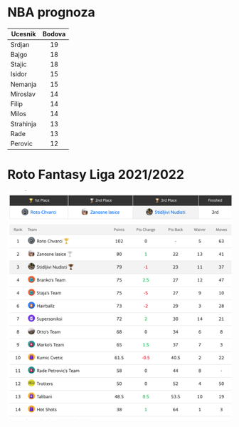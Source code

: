 # NBA prognoza

| Ucesnik        | Bodova
| ------------- |:-------------:|
| Srdjan | 19 |
| Bajgo | 18 |
| Stajic | 18 |
| Isidor      | 15 |
| Nemanja | 15 |
| Miroslav | 14 |
| Filip      | 14 |
| Milos | 14 |
| Strahinja | 13 |
| Rade | 13 |
| Perovic | 12 |


# Roto Fantasy Liga 2021/2022

![ranking](ranking.png)